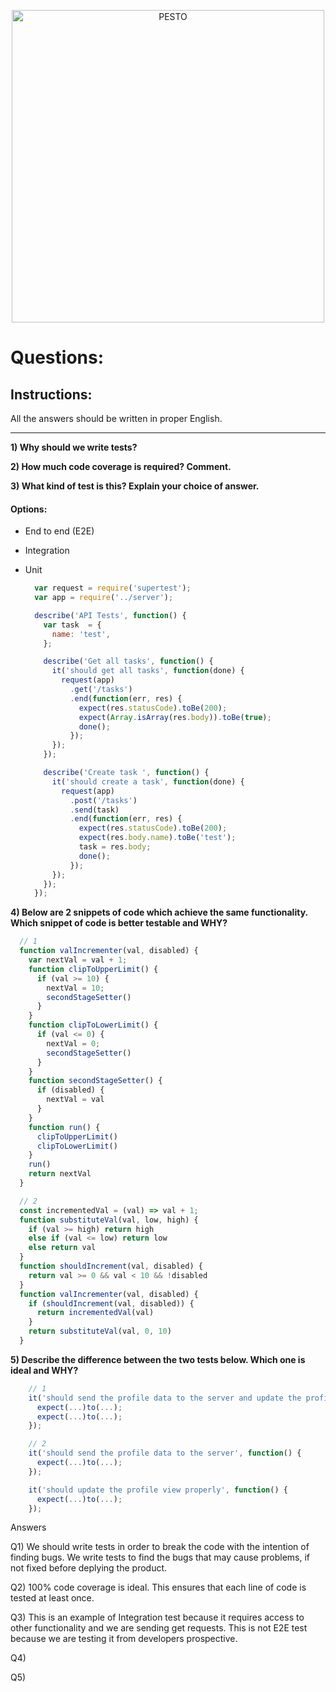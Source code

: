 <p align="center">
  <a href="https://pesto.tech/">
    <img alt="PESTO" src="https://www.pesto.tech/assets/pestoblack.svg" width="500">
  </a>
</p>

# Questions:

## Instructions:
All the answers should be written in proper English.

---

**1) Why should we write tests?**

**2) How much code coverage is required? Comment.**

**3) What kind of test is this? Explain your choice of answer.**
  #### Options:
  - End to end (E2E)
  - Integration
  - Unit

      ```js
        var request = require('supertest');
        var app = require('../server');

        describe('API Tests', function() {
          var task  = {
            name: 'test',
          };

          describe('Get all tasks', function() {
            it('should get all tasks', function(done) {
              request(app)
                .get('/tasks')
                .end(function(err, res) {
                  expect(res.statusCode).toBe(200);
                  expect(Array.isArray(res.body)).toBe(true);
                  done();
                });
            });
          });

          describe('Create task ', function() {
            it('should create a task', function(done) {
              request(app)
                .post('/tasks')
                .send(task)
                .end(function(err, res) {
                  expect(res.statusCode).toBe(200);
                  expect(res.body.name).toBe('test');
                  task = res.body;
                  done();
                });
            });
          });
        });
      ```

**4) Below are 2 snippets of code which achieve the same functionality. Which snippet of code is better testable and WHY?**

  ```js
    // 1
    function valIncrementer(val, disabled) {
      var nextVal = val + 1;
      function clipToUpperLimit() {
        if (val >= 10) {
          nextVal = 10;
          secondStageSetter()
        }
      }
      function clipToLowerLimit() {
        if (val <= 0) {
          nextVal = 0;
          secondStageSetter()
        }
      }
      function secondStageSetter() {
        if (disabled) {
          nextVal = val
        }
      }
      function run() {
        clipToUpperLimit()
        clipToLowerLimit()
      }
      run()
      return nextVal
    }

    // 2
    const incrementedVal = (val) => val + 1;
    function substituteVal(val, low, high) {
      if (val >= high) return high
      else if (val <= low) return low
      else return val
    }
    function shouldIncrement(val, disabled) {
      return val >= 0 && val < 10 && !disabled
    }
    function valIncrementer(val, disabled) {
      if (shouldIncrement(val, disabled)) {
        return incrementedVal(val)
      }
      return substituteVal(val, 0, 10)
    }
  ```

  **5) Describe the difference between the two tests below. Which one is ideal and WHY?**

  ```js
      // 1
      it('should send the profile data to the server and update the profile view properly', function() {
        expect(...)to(...);
        expect(...)to(...);
      });

      // 2
      it('should send the profile data to the server', function() {
        expect(...)to(...);
      });

      it('should update the profile view properly', function() {
        expect(...)to(...);
      });
  ```


Answers

Q1) We should write tests in order to break the code with the intention of finding bugs. We write tests to find the bugs that may cause problems, if not fixed before deplying the product.

Q2) 100% code coverage is ideal. This ensures that each line of code is tested at least once.

Q3) This is an example of Integration test because it requires access to other functionality and we are sending get requests. This is not E2E test because we are testing it from developers prospective.

Q4) 

Q5)